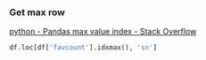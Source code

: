 ### Get max row


[python - Pandas max value index - Stack Overflow](https://stackoverflow.com/questions/39964558/pandas-max-value-index)




```python
df.loc[df['favcount'].idxmax(), 'sn']
```
